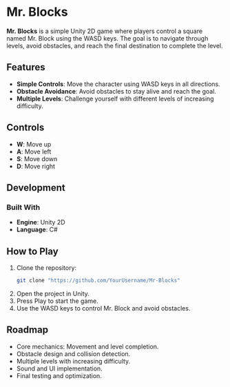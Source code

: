 # Mr. Blocks

**Mr. Blocks** is a simple Unity 2D game where players control a square named Mr. Block using the WASD keys. The goal is to navigate through levels, avoid obstacles, and reach the final destination to complete the level.

## Features
- **Simple Controls**: Move the character using WASD keys in all directions.
- **Obstacle Avoidance**: Avoid obstacles to stay alive and reach the goal.
- **Multiple Levels**: Challenge yourself with different levels of increasing difficulty.

## Controls
- **W**: Move up
- **A**: Move left
- **S**: Move down
- **D**: Move right

## Development

  ### Built With
  - **Engine**: Unity 2D
  - **Language**: C#

## How to Play
1. Clone the repository:
   ```bash
   git clone "https://github.com/YourUsername/Mr-Blocks"
   ```
2. Open the project in Unity.
3. Press Play to start the game.
4. Use the WASD keys to control Mr. Block and avoid obstacles.

## Roadmap
 - Core mechanics: Movement and level completion.
 - Obstacle design and collision detection.
 - Multiple levels with increasing difficulty.
 - Sound and UI implementation.
 - Final testing and optimization.
